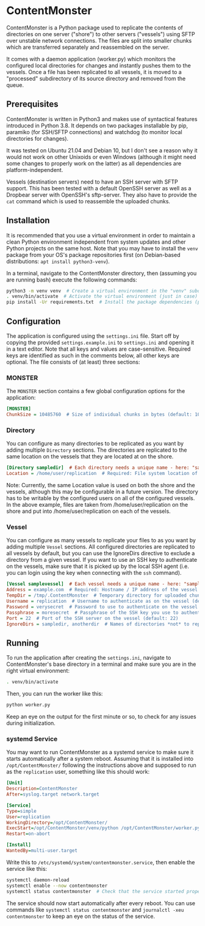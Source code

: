# ContentMonster

ContentMonster is a Python package used to replicate the contents of directories on one server ("shore") to other servers ("vessels") using SFTP over unstable network connections. The files are split into smaller chunks which are transferred separately and reassembled on the server.

It comes with a daemon application (worker.py) which monitors the configured local directories for changes and instantly pushes them to the vessels. Once a file has been replicated to all vessels, it is moved to a "processed" subdirectory of its source directory and removed from the queue.

## Prerequisites

ContentMonster is written in Python3 and makes use of syntactical features introduced in Python 3.8. It depends on two packages installable by pip, paramiko (for SSH/SFTP connections) and watchdog (to monitor local directories for changes).

It was tested on Ubuntu 21.04 and Debian 10, but I don't see a reason why it would not work on other Unixoids or even Windows (although it might need some changes to properly work on the latter) as all dependencies are platform-independent.

Vessels (destination servers) need to have an SSH server with SFTP support. This has been tested with a default OpenSSH server as well as a Dropbear server with OpenSSH's sftp-server. They also have to provide the `cat` command which is used to reassemble the uploaded chunks.

## Installation

It is recommended that you use a virtual environment in order to maintain a clean Python environment independent from system updates and other Python projects on the same host. Note that you may have to install the `venv` package from your OS's package repositories first (on Debian-based distributions: `apt install python3-venv`).

In a terminal, navigate to the ContentMonster directory, then (assuming you are running bash) execute the following commands:

```bash
python3 -m venv venv  # Create a virtual environment in the "venv" subdirectory
. venv/bin/activate  # Activate the virtual environment (just in case)
pip install -Ur requirements.txt  # Install the package dependencies (paramiko/watchdog)
```

## Configuration

The application is configured using the `settings.ini` file. Start off by copying the provided `settings.example.ini` to `settings.ini` and opening it in a text editor. Note that all keys and values are case-sensitive. Required keys are identified as such in the comments below, all other keys are optional. The file consists of (at least) three sections:

### MONSTER

The `MONSTER` section contains a few global configuration options for the application:

```ini
[MONSTER]
ChunkSize = 10485760  # Size of individual chunks in bytes (default: 10 MiB)
```

### Directory

You can configure as many directories to be replicated as you want by adding multiple `Directory` sections. The directories are replicated to the same location on the vessels that they are located at on the shore.

```ini
[Directory sampledir]  # Each directory needs a unique name - here: "sampledir"
Location = /home/user/replication  # Required: File system location of the directory
```

Note: Currently, the same Location value is used on both the shore and the vessels, although this may be configurable in a future version. The directory has to be writable by the configured users on all of the configured vessels. In the above example, files are taken from /home/user/replication on the shore and put into /home/user/replication on each of the vessels.

### Vessel

You can configure as many vessels to replicate your files to as you want by adding multiple `Vessel` sections. All configured directories are replicated to all vessels by default, but you can use the IgnoreDirs directive to exclude a directory from a given vessel. If you want to use an SSH key to authenticate on the vessels, make sure that it is picked up by the local SSH agent (i.e. you can login using the key when connecting with the `ssh` command).

```ini
[Vessel samplevessel]  # Each vessel needs a unique name - here: "samplevessel"
Address = example.com  # Required: Hostname / IP address of the vessel
TempDir = /tmp/.ContentMonster  # Temporary directory for uploaded chunks (default: /tmp/.ContentMonster) - needs to be writable
Username = replication  # Username to authenticate as on the vessel (default: same as user running ContentMonster)
Password = verysecret  # Password to use to authenticate on the vessel (default: none, use SSH key)
Passphrase = moresecret  # Passphrase of the SSH key you use to authenticate (default: none, key has no passphrase)
Port = 22  # Port of the SSH server on the vessel (default: 22)
IgnoreDirs = sampledir, anotherdir  # Names of directories *not* to replicate to this vessel, separated by commas
```

## Running

To run the application after creating the `settings.ini`, navigate to ContentMonster's base directory in a terminal and make sure you are in the right virtual environment:

```bash
. venv/bin/activate
```

Then, you can run the worker like this:

```bash
python worker.py
```

Keep an eye on the output for the first minute or so, to check for any issues during initialization.

### systemd Service

You may want to run ContentMonster as a systemd service to make sure it starts automatically after a system reboot. Assuming that it is installed into `/opt/ContentMonster/` following the instructions above and supposed to run as the `replication` user, something like this should work:

```ini
[Unit]
Description=ContentMonster
After=syslog.target network.target

[Service]
Type=simple
User=replication
WorkingDirectory=/opt/ContentMonster/
ExecStart=/opt/ContentMonster/venv/python /opt/ContentMonster/worker.py
Restart=on-abort

[Install]
WantedBy=multi-user.target
```

Write this to `/etc/systemd/system/contentmonster.service`, then enable the service like this:

```bash
systemctl daemon-reload
systemctl enable --now contentmonster
systemctl status contentmonster  # Check that the service started properly
```

The service should now start automatically after every reboot. You can use commands like `systemctl status contentmonster` and `journalctl -xeu contentmonster` to keep an eye on the status of the service.
